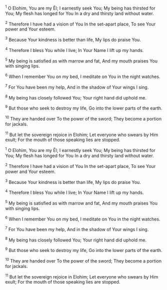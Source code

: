 <sup>1</sup> O Elohim, You are my Ĕl; I earnestly seek You; My being has thirsted for You; My flesh has longed for You In a dry and thirsty land without water.

<sup>2</sup> Therefore I have had a vision of You In the set-apart place, To see Your power and Your esteem.

<sup>3</sup> Because Your kindness is better than life, My lips do praise You.

<sup>4</sup> Therefore I bless You while I live; In Your Name I lift up my hands.

<sup>5</sup> My being is satisfied as with marrow and fat, And my mouth praises You with singing lips.

<sup>6</sup> When I remember You on my bed, I meditate on You in the night watches.

<sup>7</sup> For You have been my help, And in the shadow of Your wings I sing.

<sup>8</sup> My being has closely followed You; Your right hand did uphold me.

<sup>9</sup> But those who seek to destroy my life, Go into the lower parts of the earth.

<sup>10</sup> They are handed over To the power of the sword; They become a portion for jackals.

<sup>11</sup> But let the sovereign rejoice in Elohim; Let everyone who swears by Him exult; For the mouth of those speaking lies are stopped.

<sup>1</sup> O Elohim, You are my Ĕl; I earnestly seek You; My being has thirsted for You; My flesh has longed for You In a dry and thirsty land without water.

<sup>2</sup> Therefore I have had a vision of You In the set-apart place, To see Your power and Your esteem.

<sup>3</sup> Because Your kindness is better than life, My lips do praise You.

<sup>4</sup> Therefore I bless You while I live; In Your Name I lift up my hands.

<sup>5</sup> My being is satisfied as with marrow and fat, And my mouth praises You with singing lips.

<sup>6</sup> When I remember You on my bed, I meditate on You in the night watches.

<sup>7</sup> For You have been my help, And in the shadow of Your wings I sing.

<sup>8</sup> My being has closely followed You; Your right hand did uphold me.

<sup>9</sup> But those who seek to destroy my life, Go into the lower parts of the earth.

<sup>10</sup> They are handed over To the power of the sword; They become a portion for jackals.

<sup>11</sup> But let the sovereign rejoice in Elohim; Let everyone who swears by Him exult; For the mouth of those speaking lies are stopped.

